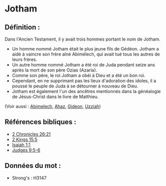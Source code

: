 # Jotham

## Définition :

Dans l'Ancien Testament, il y avait trois hommes portant le nom de Jotham.

* Un homme nommé Jotham était le plus jeune fils de Gédéon. Jotham a aidé à vaincre son frère aîné Abimélech, qui avait tué tous les autres de leurs frères.
* Un autre homme nommé Jotham a été roi de Juda pendant seize ans après la mort de son père Ozias (Azaria).
* Comme son père, le roi Jotham a obéi à Dieu et a été un bon roi.
* Cependant, en ne supprimant pas les lieux d'adoration des idoles, il a poussé le peuple de Juda à se détourner à nouveau de Dieu.
* Jotham est également l'un des ancêtres mentionnés dans la généalogie de Jésus-Christ dans le livre de Matthieu.

(Voir aussi : [Abimelech](../names/abimelech.md), [Ahaz](../names/ahaz.md), [Gideon](../names/gideon.md), [Uzziah](../names/uzziah.md))

## Références bibliques :

* [2 Chronicles 26:21](rc://en/tn/help/2ch/26/21)
* [2 Kings 15:5](rc://en/tn/help/2ki/15/05)
* [Isaiah 1:1](rc://en/tn/help/isa/01/1)
* [Judges 9:5-6](rc://en/tn/help/jdg/09/05)

## Données du mot :

* Strong's : H3147
